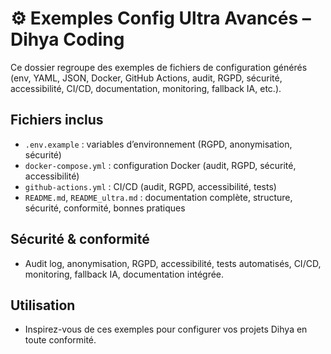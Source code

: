# ⚙️ Exemples Config Ultra Avancés – Dihya Coding

Ce dossier regroupe des exemples de fichiers de configuration générés (env, YAML, JSON, Docker, GitHub Actions, audit, RGPD, sécurité, accessibilité, CI/CD, documentation, monitoring, fallback IA, etc.).

## Fichiers inclus
- `.env.example` : variables d’environnement (RGPD, anonymisation, sécurité)
- `docker-compose.yml` : configuration Docker (audit, RGPD, sécurité, accessibilité)
- `github-actions.yml` : CI/CD (audit, RGPD, accessibilité, tests)
- `README.md`, `README_ultra.md` : documentation complète, structure, sécurité, conformité, bonnes pratiques

## Sécurité & conformité
- Audit log, anonymisation, RGPD, accessibilité, tests automatisés, CI/CD, monitoring, fallback IA, documentation intégrée.

## Utilisation
- Inspirez-vous de ces exemples pour configurer vos projets Dihya en toute conformité.
